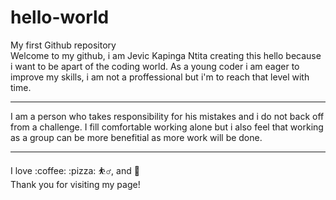 # hello-world

My first Github repository<br>
<p1>
Welcome to my github, i am Jevic Kapinga Ntita creating this hello because i want to be apart of the coding world.
As a young coder i am eager to improve my skills, i am not a proffessional but i'm to reach that level with time.
<hr>
I am a person who takes responsibility for his mistakes and i do not back off from a challenge. I fill comfortable working alone but i also feel that working as a group can be more benefitial as more work will be done.
</p1>
<hr>
  I love :coffee: :pizza: ⛹️‍♂, and 🎵
</hr><br>
Thank you for visiting my page!</hr>

